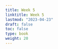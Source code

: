 ```yaml
---
title: Week 5 
linktitle: Week 5
lastmod: "2023-04-23"
draft: false  
toc: false  
type: book  
weight: 20
---
```



<!--

Day 13 Slides ({{% staticref "stat220/Day13.pdf" "newtab" %}}pdf{{% /staticref %}}/{{% staticref "stat220/Day13.html" "newtab" %}}html{{% /staticref %}})

Day 14 Slides ({{% staticref "stat220/Day14.pdf" "newtab" %}}pdf{{% /staticref %}}/{{% staticref "stat220/Day14.html" "newtab" %}}html{{% /staticref %}})

Day 15 Slides ({{% staticref "stat220/Day15.pdf" "newtab" %}}pdf{{% /staticref %}}/{{% staticref "stat220/Day15.html" "newtab" %}}html{{% /staticref %}})


-->





